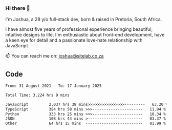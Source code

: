 ### Hi there 👋

I'm Joshua, a 28 y/o full-stack dev, born & raised in Pretoria, South Africa. 

I have almost five years of professional experience bringing beautiful, intuitive designs to life. I'm enthusiastic about front-end development, have a keen eye for detail and a passionate love-hate relationship with JavaScript.

📫 You can reach me on: joshua@sitelab.co.za

## **Code**

<!--START_SECTION:waka-->

```txt
From: 31 August 2021 - To: 17 January 2025

Total Time: 3,224 hrs 9 mins

JavaScript         2,037 hrs 38 mins>>>>>>>>>>>>>>>>---------   63.20 %
TypeScript         384 hrs 58 mins >>>----------------------   11.94 %
Python             333 hrs 25 mins >>>----------------------   10.34 %
JSON               108 hrs 44 mins >------------------------   03.37 %
Other              64 hrs 15 mins  -------------------------   01.99 %
```

<!--END_SECTION:waka-->
